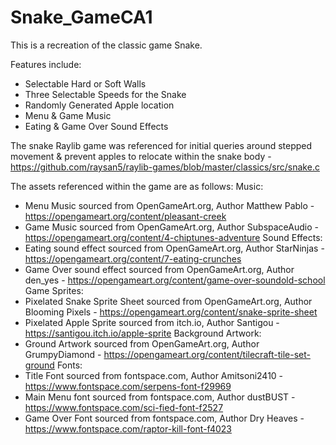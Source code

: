 # Snake_GameCA1

This is a recreation of the classic game Snake.

Features include:
- Selectable Hard or Soft Walls
- Three Selectable Speeds for the Snake
- Randomly Generated Apple location
- Menu & Game Music
- Eating & Game Over Sound Effects

The snake Raylib game was referenced for initial queries around stepped movement & prevent apples to relocate within the snake body - https://github.com/raysan5/raylib-games/blob/master/classics/src/snake.c

The assets referenced within the game are as follows:
Music:
- Menu Music sourced from OpenGameArt.org, Author Matthew Pablo - https://opengameart.org/content/pleasant-creek
- Game Music sourced from OpenGameArt.org, Author SubspaceAudio - https://opengameart.org/content/4-chiptunes-adventure
Sound Effects:
- Eating sound effect sourced from OpenGameArt.org, Author StarNinjas - https://opengameart.org/content/7-eating-crunches
- Game Over sound effect sourced from OpenGameArt.org, Author den_yes - https://opengameart.org/content/game-over-soundold-school
Game Sprites:
- Pixelated Snake Sprite Sheet sourced from OpenGameArt.org, Author Blooming Pixels - https://opengameart.org/content/snake-sprite-sheet
- Pixelated Apple Sprite sourced from itch.io, Author Santigou - https://santigou.itch.io/apple-sprite
Background Artwork:
- Ground Artwork sourced from OpenGameArt.org, Author GrumpyDiamond - https://opengameart.org/content/tilecraft-tile-set-ground
Fonts:
- Title Font sourced from fontspace.com, Author Amitsoni2410 - https://www.fontspace.com/serpens-font-f29969
- Main Menu font sourced from fontspace.com, Author dustBUST - https://www.fontspace.com/sci-fied-font-f2527
- Game Over Font sourced from fontspace.com, Author Dry Heaves - https://www.fontspace.com/raptor-kill-font-f4023
